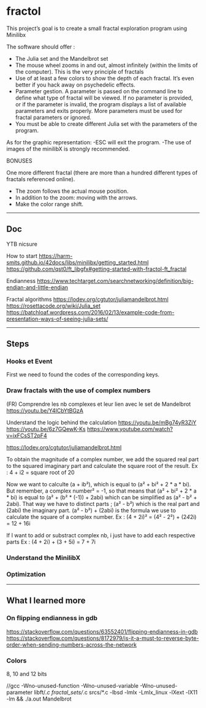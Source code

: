 # fractol
This project’s goal is to create a small fractal exploration program using Minilibx

The software should offer :
- The Julia set and the Mandelbrot set
- The mouse wheel zooms in and out, almost infinitely (within the limits of the
computer). This is the very principle of fractals
- Use of at least a few colors to show the depth of each fractal. It’s even better
if you hack away on psychedelic effects.
- Parameter gestion. A parameter is passed on the command line to define what type of fractal will be
viewed. If no parameter is provided, or if the parameter is invalid, the program
displays a list of available parameters and exits properly. More parameters must be used for fractal parameters or ignored.
- You must be able to create different Julia set with the parameters of the program.

As for the graphic representation:
-ESC will exit the program.
-The use of images of the minilibX is strongly recommended.

BONUSES

One more different fractal (there are more than a hundred different types of fractals
referenced online).
- The zoom follows the actual mouse position.
- In addition to the zoom: moving with the arrows.
- Make the color range shift.

________________________________________________________________________
## Doc

YTB
nicsure

How to start
https://harm-smits.github.io/42docs/libs/minilibx/getting_started.html
https://github.com/qst0/ft_libgfx#getting-started-with-fractol-ft_fractal

Endianness
https://www.techtarget.com/searchnetworking/definition/big-endian-and-little-endian

Fractal algorithms
https://lodev.org/cgtutor/juliamandelbrot.html
https://rosettacode.org/wiki/Julia_set
https://batchloaf.wordpress.com/2016/02/13/example-code-from-presentation-ways-of-seeing-julia-sets/

_________________________________________________________________________
## Steps

### Hooks et Event

First we need to found the codes of the corresponding keys.

### Draw fractals with the use of complex numbers

(FR) Comprendre les nb complexes et leur lien avec le set de Mandelbrot
https://youtu.be/Y4ICbYtBGzA

Understand the logic behind the calculation
https://youtu.be/mBg74yR3ZiY
https://youtu.be/6z7GQewK-Ks
https://www.youtube.com/watch?v=ixFCsST2pF4

https://lodev.org/cgtutor/juliamandelbrot.html

To obtain the magnitude of a complex number, we add the squared real part to the squared imaginary part and calculate the square root of the result.
Ex : 4 + i2 = square root of 20

Now we want to calculte (a + ib²), which is equal to (a² + bi² + 2 * a * bi).
But remember, a complex number² = -1, so that means that (a² + bi² + 2 * a * bi) is equal to (a² + (b² * (-1)) + 2abi) which can be simplified as (a² - b² + 2abi).
That way we have to distinct parts ; (a² - b²) which is the real part and (2abi) the imaginary part.
(a² - b²) + (2abi) is the formula we use to calculate the square of a complex number.
Ex : (4 + 2i)²
= (4² - 2²) + (2*4*2i)
= 12 + 16i

If I want to add or substract complex nb, i just have to add each respective parts
Ex : (4 + 2i) + (3 + 5i)
= 7 + 7i

### Understand the MinilibX

### Optimization

_________________________________________________________________________
## What I learned more

### On flipping endianness in gdb
https://stackoverflow.com/questions/63552401/flipping-endianness-in-gdb
https://stackoverflow.com/questions/8172979/is-it-a-must-to-reverse-byte-order-when-sending-numbers-across-the-network

### Colors
8, 10 and 12 bits

//gcc -Wno-unused-function -Wno-unused-variable -Wno-unused-parameter libft/*.c fractal_sets/*.c srcs/*.c -lbsd -lmlx -Lmlx_linux -lXext -lX11 -lm && ./a.out Mandelbrot